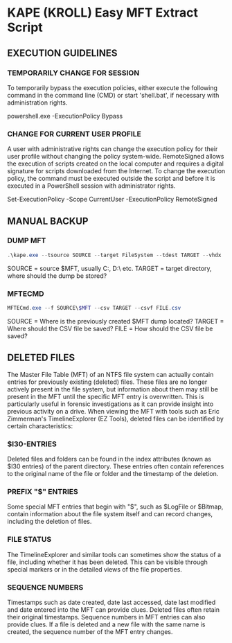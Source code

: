 # KAPE (KROLL) Easy MFT Extract Script

## EXECUTION GUIDELINES

### TEMPORARILY CHANGE FOR SESSION
To temporarily bypass the execution policies, either execute the following command in the command line (CMD) or start 'shell.bat', if necessary with administration rights.

powershell.exe -ExecutionPolicy Bypass

### CHANGE FOR CURRENT USER PROFILE
A user with administrative rights can change the execution policy for their user profile without changing the policy system-wide. RemoteSigned allows the execution of scripts created on the local computer and requires a digital signature for scripts downloaded from the Internet. To change the execution policy, the command must be executed outside the script and before it is executed in a PowerShell session with administrator rights. 

Set-ExecutionPolicy -Scope CurrentUser -ExecutionPolicy RemoteSigned

## MANUAL BACKUP

### DUMP MFT
```powershell
.\kape.exe --tsource SOURCE --target FileSystem --tdest TARGET --vhdx
```

SOURCE = source $MFT, usually C:\, D:\ etc.
TARGET = target directory, where should the dump be stored?

### MFTECMD
```powershell
MFTECmd.exe --f SOURCE\$MFT --csv TARGET --csvf FILE.csv
```

SOURCE = Where is the previously created $MFT dump located?
TARGET = Where should the CSV file be saved?
FILE = How should the CSV file be saved?

## DELETED FILES
The Master File Table (MFT) of an NTFS file system can actually contain entries for previously existing (deleted) files. These files are no longer actively present in the file system, but information about them may still be present in the MFT until the specific MFT entry is overwritten. This is particularly useful in forensic investigations as it can provide insight into previous activity on a drive. When viewing the MFT with tools such as Eric Zimmerman's TimelineExplorer (EZ Tools), deleted files can be identified by certain characteristics:

### $I30-ENTRIES
Deleted files and folders can be found in the index attributes (known as $I30 entries) of the parent directory. These entries often contain references to the original name of the file or folder and the timestamp of the deletion.

### PREFIX "$" ENTRIES
Some special MFT entries that begin with "$", such as $LogFile or $Bitmap, contain information about the file system itself and can record changes, including the deletion of files.

### FILE STATUS
The TimelineExplorer and similar tools can sometimes show the status of a file, including whether it has been deleted. This can be visible through special markers or in the detailed views of the file properties.

### SEQUENCE NUMBERS
Timestamps such as date created, date last accessed, date last modified and date entered into the MFT can provide clues. Deleted files often retain their original timestamps. Sequence numbers in MFT entries can also provide clues. If a file is deleted and a new file with the same name is created, the sequence number of the MFT entry changes.
